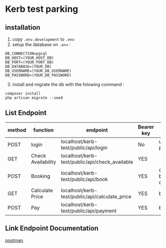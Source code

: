 # Kerb test parking
## installation
1. copy `.env.development` to `.env`
2. setup the database on `.env` :
```
DB_CONNECTION=pgsql
DB_HOST=(YOUR_HOST_DB)
DB_PORT=(YOUR_PORT_DB)
DB_DATABASE=(YOUR_DB)
DB_USERNAME=(YOUR_DB_USERNAME)
DB_PASSWORD=(YOUR_DB_PASSWORD)
```
3. install and migrate the db with the folowing command : 
```
composer install
php artisan migrate --seed 
```
## List Endpoint

| method | function | endpoint | Bearer key | params 
| ----- | ------ | ------ | ------ | ----- |
| POST | login | localhost/kerb-test/public/api/login | No | username:admin, password:123456
| GET | Check Availability | localhost/kerb-test/public/api/check_available | YES | 
| POST | Booking | localhost/kerb-test/public/api/book | YES | customer_id : 1, bay_id : 1-3, owner_id : 1
| GET | Calculate Price | localhost/kerb-test/public/api/calculate_price | YES | book_id
| POST | Pay | localhost/kerb-test/public/api/payment | YES | book_id

## Link Endpoint Documentation
[postman](https://documenter.getpostman.com/view/2125460/UVByHVaC).
